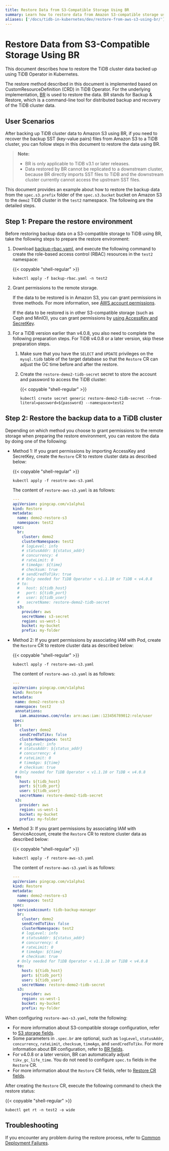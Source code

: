 ```yaml
---
title: Restore Data from S3-Compatible Storage Using BR
summary: Learn how to restore data from Amazon S3-compatible storage using BR.
aliases: ['/docs/tidb-in-kubernetes/dev/restore-from-aws-s3-using-br/']
---
```


# Restore Data from S3-Compatible Storage Using BR

This document describes how to restore the TiDB cluster data backed up using TiDB Operator in Kubernetes.

The restore method described in this document is implemented based on CustomResourceDefinition (CRD) in TiDB Operator. For the underlying implementation, [BR](https://docs.pingcap.com/tidb/stable/backup-and-restore-tool) is used to restore the data. BR stands for Backup & Restore, which is a command-line tool for distributed backup and recovery of the TiDB cluster data.

## User Scenarios

After backing up TiDB cluster data to Amazon S3 using BR, if you need to recover the backup SST (key-value pairs) files from Amazon S3 to a TiDB cluster, you can follow steps in this document to restore the data using BR.

> **Note:**
>
> - BR is only applicable to TiDB v3.1 or later releases.
> - Data restored by BR cannot be replicated to a downstream cluster, because BR directly imports SST files to TiDB and the downstream cluster currently cannot access the upstream SST files.

This document provides an example about how to restore the backup data from the `spec.s3.prefix` folder of the `spec.s3.bucket` bucket on Amazon S3 to the `demo2` TiDB cluster in the `test2` namespace. The following are the detailed steps.

## Step 1: Prepare the restore environment

Before restoring backup data on a S3-compatible storage to TiDB using BR, take the following steps to prepare the restore environment:

1. Download [backup-rbac.yaml](https://github.com/pingcap/tidb-operator/blob/master/manifests/backup/backup-rbac.yaml), and execute the following command to create the role-based access control (RBAC) resources in the `test2` namespace:

    {{< copyable "shell-regular" >}}

    ```shell
    kubectl apply -f backup-rbac.yaml -n test2
    ```

2. Grant permissions to the remote storage.

    If the data to be restored is in Amazon S3, you can grant permissions in three methods. For more information, see [AWS account permissions](grant-permissions-to-remote-storage.md#aws-account-permissions).

    If the data to be restored is in other S3-compatible storage (such as Ceph and MinIO), you can grant permissions by [using AccessKey and SecretKey](grant-permissions-to-remote-storage.md#grant-permissions-by-accesskey-and-secretkey).

3. For a TiDB version earlier than v4.0.8, you also need to complete the following preparation steps. For TiDB v4.0.8 or a later version, skip these preparation steps.

    1. Make sure that you have the `SELECT` and `UPDATE` privileges on the `mysql.tidb` table of the target database so that the `Restore` CR can adjust the GC time before and after the restore.

    2. Create the `restore-demo2-tidb-secret` secret to store the account and password to access the TiDB cluster:

        {{< copyable "shell-regular" >}}

        ```shell
        kubectl create secret generic restore-demo2-tidb-secret --from-literal=password=${password} --namespace=test2
        ```

## Step 2: Restore the backup data to a TiDB cluster

Depending on which method you choose to grant permissions to the remote storage when preparing the restore environment, you can restore the data by doing one of the following:

+ Method 1: If you grant permissions by importing AccessKey and SecretKey, create the `Restore` CR to restore cluster data as described below:

    {{< copyable "shell-regular" >}}

    ```shell
    kubectl apply -f resotre-aws-s3.yaml
    ```

    The content of `restore-aws-s3.yaml` is as follows:

    ```yaml
    ---
    apiVersion: pingcap.com/v1alpha1
    kind: Restore
    metadata:
      name: demo2-restore-s3
      namespace: test2
    spec:
      br:
        cluster: demo2
        clusterNamespace: test2
        # logLevel: info
        # statusAddr: ${status_addr}
        # concurrency: 4
        # rateLimit: 0
        # timeAgo: ${time}
        # checksum: true
        # sendCredToTikv: true
      # # Only needed for TiDB Operator < v1.1.10 or TiDB < v4.0.8
      # to:
      #   host: ${tidb_host}
      #   port: ${tidb_port}
      #   user: ${tidb_user}
      #   secretName: restore-demo2-tidb-secret
      s3:
        provider: aws
        secretName: s3-secret
        region: us-west-1
        bucket: my-bucket
        prefix: my-folder
    ```

+ Method 2: If you grant permissions by associating IAM with Pod, create the `Restore` CR to restore cluster data as described below:

    {{< copyable "shell-regular" >}}

    ```shell
    kubectl apply -f restore-aws-s3.yaml
    ```

    The content of `restore-aws-s3.yaml` is as follows:

     ```yaml
    ---
    apiVersion: pingcap.com/v1alpha1
    kind: Restore
    metadata:
      name: demo2-restore-s3
      namespace: test2
      annotations:
        iam.amazonaws.com/role: arn:aws:iam::123456789012:role/user
    spec:
      br:
        cluster: demo2
        sendCredToTikv: false
        clusterNamespace: test2
        # logLevel: info
        # statusAddr: ${status_addr}
        # concurrency: 4
        # rateLimit: 0
        # timeAgo: ${time}
        # checksum: true
      # Only needed for TiDB Operator < v1.1.10 or TiDB < v4.0.8
      to:
        host: ${tidb_host}
        port: ${tidb_port}
        user: ${tidb_user}
        secretName: restore-demo2-tidb-secret
      s3:
        provider: aws
        region: us-west-1
        bucket: my-bucket
        prefix: my-folder
    ```

+ Method 3: If you grant permissions by associating IAM with ServiceAccount, create the `Restore` CR to restore cluster data as described below:

    {{< copyable "shell-regular" >}}

    ```shell
    kubectl apply -f restore-aws-s3.yaml
    ```

    The content of `restore-aws-s3.yaml` is as follows:

    ```yaml
    ---
    apiVersion: pingcap.com/v1alpha1
    kind: Restore
    metadata:
      name: demo2-restore-s3
      namespace: test2
    spec:
      serviceAccount: tidb-backup-manager
      br:
        cluster: demo2
        sendCredToTikv: false
        clusterNamespace: test2
        # logLevel: info
        # statusAddr: ${status_addr}
        # concurrency: 4
        # rateLimit: 0
        # timeAgo: ${time}
        # checksum: true
      # Only needed for TiDB Operator < v1.1.10 or TiDB < v4.0.8
      to:
        host: ${tidb_host}
        port: ${tidb_port}
        user: ${tidb_user}
        secretName: restore-demo2-tidb-secret
      s3:
        provider: aws
        region: us-west-1
        bucket: my-bucket
        prefix: my-folder
    ```

When configuring `restore-aws-s3.yaml`, note the following:

- For more information about S3-compatible storage configuration, refer to [S3 storage fields](backup-restore-cr.md#s3-storage-fields).
- Some parameters in `.spec.br` are optional, such as `logLevel`, `statusAddr`, `concurrency`, `rateLimit`, `checksum`, `timeAgo`, and `sendCredToTikv`. For more information about BR configuration, refer to [BR fields](backup-restore-cr.md#br-fields).
- For v4.0.8 or a later version, BR can automatically adjust `tikv_gc_life_time`. You do not need to configure `spec.to` fields in the `Restore` CR.
- For more information about the `Restore` CR fields, refer to [Restore CR fields](backup-restore-cr.md#restore-cr-fields).

After creating the `Restore` CR, execute the following command to check the restore status:

{{< copyable "shell-regular" >}}

```shell
kubectl get rt -n test2 -o wide
```

## Troubleshooting

If you encounter any problem during the restore process, refer to [Common Deployment Failures](deploy-failures.md).